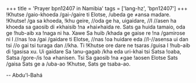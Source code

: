 +++
title = 'Prayer bpn12407 in Namibia'
tags = ['lang-hz', 'bpn12407']
+++
!Khutse /gaio-khoeda /gai-/gaire ti Elotse, /ubeda ge ≠ansa madare. !Khutse! /ga sa khoeda, !khu geire, //oda ge ha, uigaidare, //I //asen ha khoeda sa gaosib di ≠khaisib !na ≠hai≠haida re. Sats ga huida tamaio, oda ge !hub-aib xa !naga ni ha. Xawe Sa huib /khada ge gaise re !na /gamirose ni I //nas !oa /gai /gaidare ti Elotse, //nas !oa huidare eda //I-//asensa ui dan tsi //o gai tsi turaga dan //kha. Ti !Khutse ore dare ne tsaras /guisa I !hub-aib di !gasisa xu. Ui gaidare Sa !anu-gagab /kha eda uri-khai tsi Satsa !oaba, Satsa /gore-/is !oa ≠hanisen. Tsi Sa gaosib !na ≠gae !aosen Elotse Sats /gaisa Sats ge a /uba-ao !Khutse, Sats ge tsaba-ao.

-- Abdu'l-Bahá
